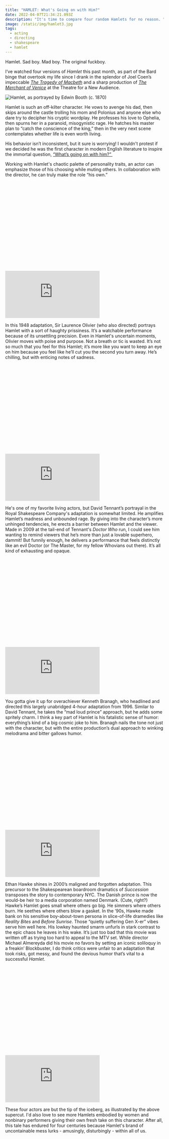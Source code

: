 ```yaml
---
title: "HAMLET: What's Going on with Him?"
date: 2022-04-07T21:34:21.093Z
description: "It's time to compare four random Hamlets for no reason. "
image: /static/img/hamlet3.jpg
tags:
  - acting
  - directing
  - shakespeare
  - hamlet
---
```

Hamlet. Sad boy. Mad boy. The original fuckboy. 

I’ve watched four versions of *Hamlet* this past month, as part of the Bard binge that overtook my life since I drank in the splendor of Joel Coen’s impeccable *[The Tragedy of Macbeth](https://www.youtube.com/watch?v=HM3hsVrBMA4)* and a sharp production of *[The Merchant of Venice](https://www.nytimes.com/2022/02/15/theater/merchant-of-venice-theater-for-a-new-audience-review.html)* at the Theatre for a New Audience.

![](/static/img/hamlet_edwin_booth_hamlet_1870.jpg "Hamlet, as portrayed by Edwin Booth (c. 1870)")

Hamlet is such an off-kilter character. He vows to avenge his dad, then skips around the castle trolling his mom and Polonius and anyone else who dare try to decipher his cryptic wordplay. He professes his love to Ophelia, then spurns her in a paranoid, misogynistic rage. He hatches his master plan to “catch the conscience of the king,” then in the very next scene contemplates whether life is even worth living.

His behavior isn’t inconsistent, but it sure is worrying! I wouldn't protest if we decided he was the first character in modern English literature to inspire the immortal question, [“What’s going on with him?” ](https://reductress.com/post/5-guys-where-its-like-whats-going-on-with-them/)

Working with Hamlet's chaotic palette of personality traits, an actor can emphasize those of his choosing while muting others. In collaboration with the director, he can truly make the role “his own.” 

<div class="relative my-12" style="padding: 56.25% 0 0 0;">
  <iframe 
    src="https://www.youtube.com/embed/EXqimTbXBIQ" 
    title="Video player" 
    class="absolute top-0 left-0 w-full h-full"
    frameborder="0" 
    allowfullscreen
  ></iframe>
</div>

In this 1948 adaptation, Sir Laurence Olivier (who also directed) portrays Hamlet with a sort of haughty prissiness. It’s a watchable performance because of its unsettling precision. Even in Hamlet's uncertain moments, Olivier moves with poise and purpose. Not a breath or tic is wasted. It’s not so much that you feel for this Hamlet; it’s more like you want to keep an eye on him because you feel like he’ll cut you the second you turn away. He’s chilling, but with enticing notes of sadness. 

<div class="relative my-12" style="padding: 56.25% 0 0 0;">
  <iframe 
    src="https://www.youtube.com/embed/xYZHb2xo0OI" 
    title="Video player" 
    class="absolute top-0 left-0 w-full h-full"
    frameborder="0" 
    allowfullscreen
  ></iframe>
</div>

He's one of my favorite living actors, but David Tennant’s portrayal in the Royal Shakespeare Company's adaptation is somewhat limited. He amplifies Hamlet’s madness and unbounded rage. By giving into the character’s more unhinged tendencies, he erects a barrier between Hamlet and the viewer. Made in 2009 at the tail-end of Tennant's *Doctor Who* run, I could see him wanting to remind viewers that he’s more than just a lovable superhero, dammit! But funnily enough, he delivers a performance that feels distinctly like an evil Doctor (or The Master, for my fellow Whovians out there). It’s all kind of exhausting and opaque.  

<div class="relative my-12" style="padding: 56.25% 0 0 0;">
  <iframe 
    src="https://www.youtube.com/embed/SjuZq-8PUw0" 
    title="Video player" 
    class="absolute top-0 left-0 w-full h-full"
    frameborder="0" 
    allowfullscreen
  ></iframe>
</div>

You gotta give it up for overachiever Kenneth Branagh, who headlined and directed this largely unabridged 4-hour adaptation from 1996. Similar to David Tennant, he takes the “mad loud prince” approach, but he adds some spritely charm. I think a key part of Hamlet is his fatalistic sense of humor: everything’s kind of a big cosmic joke to him. Branagh nails the tone not just with the character, but with the entire production’s dual approach to winking melodrama and bitter gallows humor. 

<div class="relative my-12" style="padding: 56.25% 0 0 0;">
  <iframe 
    src="https://www.youtube.com/embed/1Up-oGfiosE" 
    title="Video player" 
    class="absolute top-0 left-0 w-full h-full"
    frameborder="0" 
    allowfullscreen
  ></iframe>
</div>

Ethan Hawke shines in 2000’s maligned and forgotten adaptation. This precursor to the Shakespearean boardroom dramatics of *Succession* transposes the story to contemporary NYC. The Danish prince is now the would-be heir to a media corporation named Denmark. (Cute, right?) Hawke’s Hamlet goes small where others go big. He simmers where others burn. He seethes where others blow a gasket. In the ‘90s, Hawke made bank on his sensitive boy-about-town persona in slice-of-life dramedies like *Reality Bites* and *Before Sunrise*. Those “quietly suffering Gen X-er” vibes serve him well here. His lowkey haunted smarm unfurls in stark contrast to the epic chaos he leaves in his wake. It’s just too bad that this movie was written off as trying too hard to appeal to the MTV set. While director Michael Almereyda did his movie no favors by setting an iconic soliloquy in a freakin’ Blockbuster, I do think critics were unfair to an adaptation that took risks, got messy, and found the devious humor that’s vital to a successful *Hamlet*.

<div class="relative my-12" style="padding: 56.25% 0 0 0;">
  <iframe 
    src="https://www.youtube.com/embed/QxJOQEMDR9o" 
    title="Video player" 
    class="absolute top-0 left-0 w-full h-full"
    frameborder="0" 
    allowfullscreen
  ></iframe>
</div>

These four actors are but the tip of the iceberg, as illustrated by the above supercut.  I'd also love to see more Hamlets embodied by women and nonbinary performers giving their own fresh take on this character. After all, this tale has endured for four centuries because Hamlet's brand of uncontainable mess lurks - amusingly, disturbingly - within all of us.